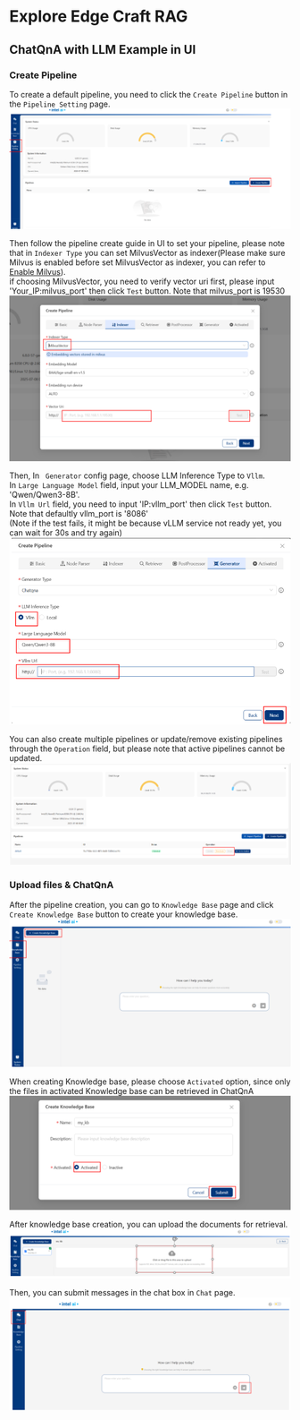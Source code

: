 # Explore Edge Craft RAG

## ChatQnA with LLM Example in UI

### Create Pipeline

To create a default pipeline, you need to click the `Create Pipeline` button in the `Pipeline Setting` page.
![create_pipeline](../assets/img/create_pipeline.png)

Then follow the pipeline create guide in UI to set your pipeline, please note that in `Indexer Type` you can set MilvusVector as indexer(Please make sure Milvus is enabled before set MilvusVector as indexer, you can refer to [Enable Milvus](../docker_compose/intel/gpu/arc/README.md#4-start-edge-craft-rag-services-with-docker-compose)).  
if choosing MilvusVector, you need to verify vector uri first, please input 'Your_IP:milvus_port' then click `Test` button. Note that milvus_port is 19530
![milvus](../assets/img/milvus.png)

Then, In ` Generator` config page, choose LLM Inference Type to `Vllm`.  
In `Large Language Model` field, input your LLM_MODEL name, e.g. 'Qwen/Qwen3-8B'.  
In `Vllm Url` field, you need to input 'IP:vllm_port' then click `Test` button. Note that defaultly vllm_port is '8086'  
(Note if the test fails, it might be because vLLM service not ready yet, you can wait for 30s and try again)
![generator](../assets/img/generator.png)

You can also create multiple pipelines or update/remove existing pipelines through the `Operation` field, but please note that active pipelines cannot be updated.
![pipeline_operation](../assets/img/pipeline_operation.png)

### Upload files & ChatQnA

After the pipeline creation, you can go to `Knowledge Base` page and click `Create Knowledge Base` button to create your knowledge base.
![upload_data](../assets/img/kb_create.png)

When creating Knowledge base, please choose `Activated` option, since only the files in activated Knowledge base can be retrieved in ChatQnA
![upload_data](../assets/img/kb.png)

After knowledge base creation, you can upload the documents for retrieval.
![upload_data](../assets/img/upload_file.png)

Then, you can submit messages in the chat box in `Chat` page.
![chat_with_rag](../assets/img/chatqna.png)
